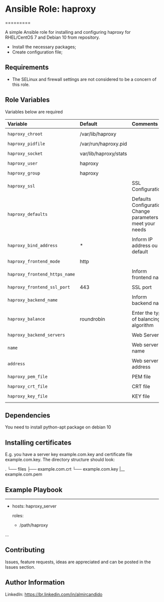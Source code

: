 # Ansible Role: haproxy
=========

A simple Ansible role for installing and configuring haproxy for RHEL/CentOS 7 and Debian 10 from repository.

- Install the necessary packages;
- Create configuration file;


Requirements
------------

- The SELinux and firewall settings are not considered to be a concern of this role.

Role Variables
--------------


Variables below are required

| Variable                                     | Default                       | Comments                                     
| :---                                         | :---                          | :---       
|                                              |                               |
| `haproxy_chroot`                             | /var/lib/haproxy              |
|                                              |                               |
| `haproxy_pidfile`                            | /var/run/haproxy.pid          |
|                                              |                               |
| `haproxy_socket`                             | var/lib/haproxy/stats         |
|                                              |                               |
| `haproxy_user`                               | haproxy                       |
|                                              |                               |
| `haproxy_group`                              | haproxy                       |
|                                              |                               |
| `haproxy_ssl`                                |                               | SSL Configuration
|                                              |                               |
| `haproxy_defaults`                           |                               | Defaults Configurations. Change parameters to meet your needs
|                                              |                               |
| `haproxy_bind_address`                       | *                             | Inform IP address ou use default
|                                              |                               |
| `haproxy_frontend_mode`                      | http                          |
|                                              |                               |
| `haproxy_frontend_https_name`                |                               | Inform frontend name
|                                              |                               |
| `haproxy_frontend_ssl_port`                  | 443                           | SSL port
|                                              |                               |
| `haproxy_backend_name`                       |                               | Inform backend name
|                                              |                               |
| `haproxy_balance`                            | roundrobin                    | Enter the type of balancing algorithm
|                                              |                               |
| `haproxy_backend_servers`                    |                               | Web Servers
|                                              |                               |
| `name`                                       |                               | Web server name
|                                              |                               |
| `address`                                    |                               | Web server IP address
|                                              |                               |
| `haproxy_pem_file`                           |                               | PEM file
|                                              |                               |
| `haproxy_crt_file`                           |                               | CRT file
|                                              |                               |
| `haproxy_key_file`                           |                               | KEY file
|                                              |                               |
 

Dependencies
------------

You need to install python-apt package on debian 10 

Installing certificates
-----------------------

E.g. you have a server key example.com.key and certificate file example.com.key. The directory structure should look:

.
└── files
    ├── example.com.crt
    └── example.com.key
    |__ example.com.pem


Example Playbook
----------------

---
- hosts: haproxy_server

  roles:

    - /path/haproxy

...

## Contributing

Issues, feature requests, ideas are appreciated and can be posted in the Issues section.


Author Information
------------------
LinkedIn: https://br.linkedin.com/in/almircandido
